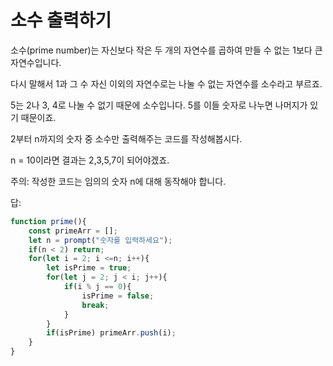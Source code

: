 # 소수 출력하기

소수(prime number)는 자신보다 작은 두 개의 자연수를 곱하여 만들 수 없는 1보다 큰 자연수입니다.

다시 말해서 1과 그 수 자신 이외의 자연수로는 나눌 수 없는 자연수를 소수라고 부르죠.

5는 2나 3, 4로 나눌 수 없기 때문에 소수입니다. 5를 이들 숫자로 나누면 나머지가 있기 때문이죠.

2부터 n까지의 숫자 중 소수만 출력해주는 코드를 작성해봅시다.

n = 10이라면 결과는 2,3,5,7이 되어야겠죠.

주의: 작성한 코드는 임의의 숫자 n에 대해 동작해야 합니다.

답:
```javascript
function prime(){
    const primeArr = [];
    let n = prompt("숫자를 입력하세요");
    if(n < 2) return;
    for(let i = 2; i <=n; i++){
        let isPrime = true;
        for(let j = 2; j < i; j++){
            if(i % j == 0){
                isPrime = false;
                break;
            }
        }
        if(isPrime) primeArr.push(i); 
    }
}
```
